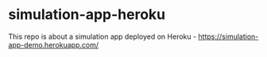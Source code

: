 # simulation-app-heroku
This repo is about a simulation app deployed on Heroku - https://simulation-app-demo.herokuapp.com/
